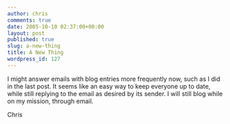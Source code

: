 ```yaml
---
author: chris
comments: true
date: 2005-10-10 02:37:00+00:00
layout: post
published: true
slug: a-new-thing
title: A New Thing
wordpress_id: 127
---
```


I might answer emails with blog entries more frequently now, such as I did in the last post.  It seems like an easy way to keep everyone up to date, while still replying to the email as desired by its sender.  I will still blog while on my mission, through email.  
  
Chris
